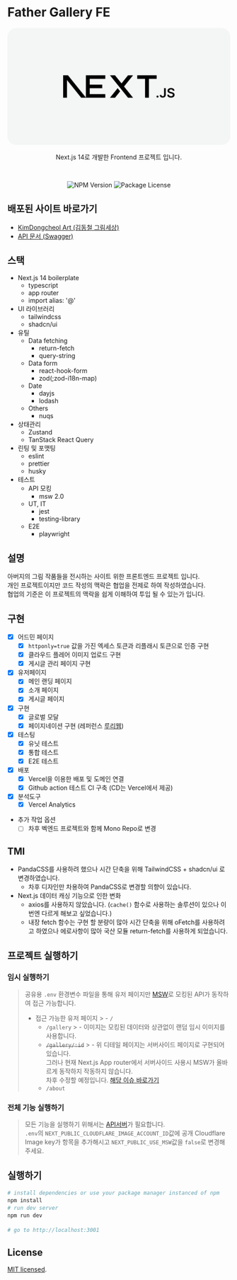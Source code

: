 # Father Gallery FE
<p align="center">
  <img src="./public/readme-logo.png" alt="Nest Logo" style="border-radius: 20px" />
</p>

[circleci-image]: https://img.shields.io/circleci/build/github/nestjs/nest/master?token=abc123def456
[circleci-url]: https://circleci.com/gh/nestjs/nest

<p align="center">
Next.js 14로 개발한 Frontend 프로젝트 입니다.<br>
</p>

<br>
<p align="center">
<a target="_blank"><img src="https://img.shields.io/npm/v/@nestjs/core.svg" alt="NPM Version" /></a>
<a target="_blank"><img src="https://img.shields.io/npm/l/@nestjs/core.svg" alt="Package License" /></a>
</p>

## 배포된 사이트 바로가기
- [KimDongcheol Art (김동철 그림세상)](https://kimdongcheol-art.com/)
- [API 문서 (Swagger)](https://api.kimdongcheol-art.com/api)

## 스택
- Next.js 14 boilerplate
  - typescript
  - app router
  - import alias: '@'
- UI 라이브러리
  - tailwindcss
  - shadcn/ui
- 유틸
  - Data fetching
    - return-fetch
    - query-string
  - Data form
    - react-hook-form
    - zod(;zod-i18n-map)
  - Date
    - dayjs
    - lodash
  - Others
    - nuqs
- 상태관리
  - Zustand
  - TanStack React Query
- 린팅 및 포맷팅
  - eslint
  - prettier
  - husky
- 테스트
  - API 모킹
    - msw 2.0
  - UT, IT
    - jest
    - testing-library
  - E2E
    - playwright


## 설명
아버지의 그림 작품들을 전시하는 사이트 위한 프론트엔드 프로젝트 입니다.<br>
개인 프로젝트이지만 코드 작성의 맥락은 협업을 전제로 하여 작성하였습니다.<br>
협업의 기준은 이 프로젝트의 맥락을 쉽게 이해하여 투입 될 수 있는가 입니다.<br>

## 구현
- [x] 어드민 페이지
  - [x] `httponly=true` 값을 가진 엑세스 토큰과 리플래시 토큰으로 인증 구현
  - [x] 클라우드 플레어 이미지 업로드 구현
  - [x] 게시글 관리 페이지 구현
- [x] 유저페이지
  - [x] 메인 랜딩 페이지
  - [x] 소개 페이지
  - [x] 게시글 페이지
- [x] 구현
  - [x] 글로벌 모달
  - [x] 페이지네이션 구현 (레퍼런스 [루리웹](https://bbs.ruliweb.com/pc/board/1020))
- [x] 테스팅
  - [x] 유닛 테스트
  - [x] 통합 테스트
  - [x] E2E 테스트
- [x] 배포
  - [x] Vercel을 이용한 배포 및 도메인 연결
  - [x] Github action 테스트 CI 구축 (CD는 Vercel에서 제공)
- [x] 분석도구
  - [x] Vercel Analytics
- 추가 작업 옵션
  - [ ] 차후 벡엔드 프로젝트와 함께 Mono Repo로 변경

## TMI
- PandaCSS를 사용하려 했으나 시간 단축을 위해 TailwindCSS + shadcn/ui 로 변경하였습니다.
  - 차후 디자인만 차용하여 PandaCSS로 변경할 의향이 있습니다.
- Next.js 데이터 캐싱 기능으로 인한 변화
  - axios를 사용하지 않았습니다. (`cache()` 함수로 사용하는 솔루션이 있으나 이번엔 다르게 해보고 싶었습니다.)
  - 내장 fetch 함수는 구현 할 분량이 많아 시간 단축을 위해 oFetch를 사용하려고 하였으나 에로사항이 많아 국산 모듈 return-fetch를 사용하게 되었습니다.

## 프로젝트 실행하기
### 임시 실행하기
> 공유용 `.env` 환경변수 파일을 통해 유저 페이지만 [MSW](https://mswjs.io/)로 모킹된 API가 동작하여 접근 가능합니다.
> - 접근 가능한 유저 페이지
    >   - `/`
>   - `/gallery`
      >     - 이미지는 모킹된 데이터와 상관없이 랜덤 임시 이미지를 사용합니다.
>   - ~~`/gallery/:id`~~
      >     - 위 디테일 페이지는 서버사이드 페이지로 구현되어 있습니다.<br>그러나 현재 Next.js App router에서 서버사이드 사용시 MSW가 올바르게 동작하지 작동하지 않습니다.<br>차후 수정할 예정입니다. [해당 이슈 바로가기](https://github.com/mswjs/msw/issues/1644)
>   - `/about`

### 전체 기능 실행하기
> 모든 기능을 실행하기 위해서는 [API서버](https://github.com/DohwanKim/nest-be-father-gallery)가 필요합니다.<br>
> `.env`의 `NEXT_PUBLIC_CLOUDFLARE_IMAGE_ACCOUNT_ID`값에 공개 Cloudflare Image key가 항목을 추가해시고
> `NEXT_PUBLIC_USE_MSW`값을 `false`로 변경해주세요.


## 실행하기
```bash
# install dependencies or use your package manager instanced of npm
npm install
# run dev server
npm run dev

# go to http://localhost:3001
```

## License
[MIT licensed](LICENSE).


